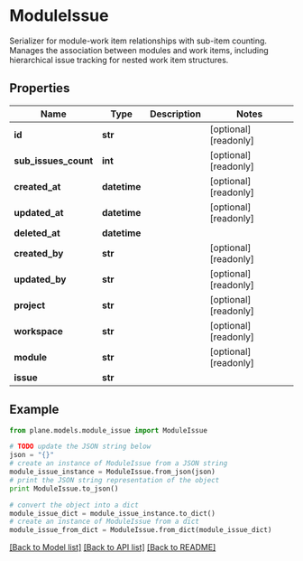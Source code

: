 # ModuleIssue

Serializer for module-work item relationships with sub-item counting.  Manages the association between modules and work items, including hierarchical issue tracking for nested work item structures.

## Properties
Name | Type | Description | Notes
------------ | ------------- | ------------- | -------------
**id** | **str** |  | [optional] [readonly] 
**sub_issues_count** | **int** |  | [optional] [readonly] 
**created_at** | **datetime** |  | [optional] [readonly] 
**updated_at** | **datetime** |  | [optional] [readonly] 
**deleted_at** | **datetime** |  | 
**created_by** | **str** |  | [optional] [readonly] 
**updated_by** | **str** |  | [optional] [readonly] 
**project** | **str** |  | [optional] [readonly] 
**workspace** | **str** |  | [optional] [readonly] 
**module** | **str** |  | [optional] [readonly] 
**issue** | **str** |  | 

## Example

```python
from plane.models.module_issue import ModuleIssue

# TODO update the JSON string below
json = "{}"
# create an instance of ModuleIssue from a JSON string
module_issue_instance = ModuleIssue.from_json(json)
# print the JSON string representation of the object
print ModuleIssue.to_json()

# convert the object into a dict
module_issue_dict = module_issue_instance.to_dict()
# create an instance of ModuleIssue from a dict
module_issue_from_dict = ModuleIssue.from_dict(module_issue_dict)
```
[[Back to Model list]](../README.md#documentation-for-models) [[Back to API list]](../README.md#documentation-for-api-endpoints) [[Back to README]](../README.md)


